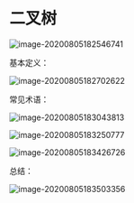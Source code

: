 # 二叉树

![image-20200805182546741](https://cdn.jsdelivr.net/gh/KimYangOfCat/MyPicStorage/2021-CSPostgraduate-408/20200810013238.jpg)

基本定义：

![image-20200805182702622](https://cdn.jsdelivr.net/gh/KimYangOfCat/MyPicStorage/2021-CSPostgraduate-408/20200810013246.jpg)

常见术语：

![image-20200805183043813](https://cdn.jsdelivr.net/gh/KimYangOfCat/MyPicStorage/2021-CSPostgraduate-408/20200810013259.jpg)

![image-20200805183250777](https://cdn.jsdelivr.net/gh/KimYangOfCat/MyPicStorage/2021-CSPostgraduate-408/20200810013306.jpg)

![image-20200805183426726](https://cdn.jsdelivr.net/gh/KimYangOfCat/MyPicStorage/2021-CSPostgraduate-408/20200810013313.jpg)

总结：

![image-20200805183503356](https://tva1.sinaimg.cn/large/007S8ZIlly1ghg49qdqdxj320l0u07wh.jpg)
